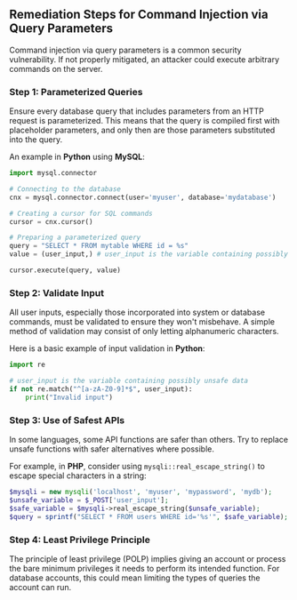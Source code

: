 

## Remediation Steps for Command Injection via Query Parameters
Command injection via query parameters is a common security vulnerability. If not properly mitigated, an attacker could execute arbitrary commands on the server.

### Step 1: Parameterized Queries 
Ensure every database query that includes parameters from an HTTP request is parameterized. This means that the query is compiled first with placeholder parameters, and only then are those parameters substituted into the query. 

An example in **Python** using **MySQL**:

```python
import mysql.connector

# Connecting to the database
cnx = mysql.connector.connect(user='myuser', database='mydatabase')

# Creating a cursor for SQL commands
cursor = cnx.cursor()

# Preparing a parameterized query
query = "SELECT * FROM mytable WHERE id = %s"
value = (user_input,) # user_input is the variable containing possibly unsafe data

cursor.execute(query, value)
```
### Step 2: Validate Input
All user inputs, especially those incorporated into system or database commands, must be validated to ensure they won't misbehave. A simple method of validation may consist of only letting alphanumeric characters. 

Here is a basic example of input validation in **Python**:

```python
import re

# user_input is the variable containing possibly unsafe data
if not re.match("^[a-zA-Z0-9]*$", user_input):
    print("Invalid input")
```

### Step 3: Use of Safest APIs
In some languages, some API functions are safer than others. Try to replace unsafe functions with safer alternatives where possible.

For example, in **PHP**, consider using `mysqli::real_escape_string()` to escape special characters in a string:

```php
$mysqli = new mysqli('localhost', 'myuser', 'mypassword', 'mydb');
$unsafe_variable = $_POST['user_input'];
$safe_variable = $mysqli->real_escape_string($unsafe_variable);
$query = sprintf("SELECT * FROM users WHERE id='%s'", $safe_variable);
```

### Step 4: Least Privilege Principle
The principle of least privilege (POLP) implies giving an account or process the bare minimum privileges it needs to perform its intended function. For database accounts, this could mean limiting the types of queries the account can run.
